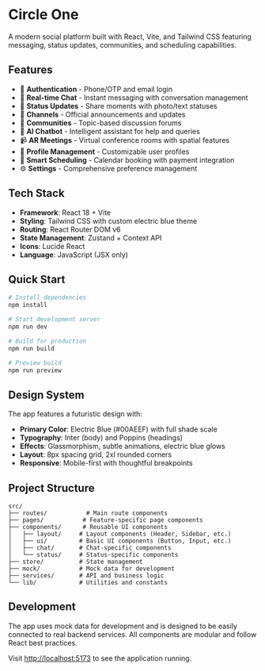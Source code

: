 # Circle One

A modern social platform built with React, Vite, and Tailwind CSS featuring messaging, status updates, communities, and scheduling capabilities.

## Features

- 🔐 **Authentication** - Phone/OTP and email login
- 💬 **Real-time Chat** - Instant messaging with conversation management  
- 📱 **Status Updates** - Share moments with photo/text statuses
- 🏢 **Channels** - Official announcements and updates
- 👥 **Communities** - Topic-based discussion forums
- 🤖 **AI Chatbot** - Intelligent assistant for help and queries
- 📹 **AR Meetings** - Virtual conference rooms with spatial features
- 👤 **Profile Management** - Customizable user profiles
- 📅 **Smart Scheduling** - Calendar booking with payment integration
- ⚙️ **Settings** - Comprehensive preference management

## Tech Stack

- **Framework**: React 18 + Vite
- **Styling**: Tailwind CSS with custom electric blue theme
- **Routing**: React Router DOM v6
- **State Management**: Zustand + Context API
- **Icons**: Lucide React
- **Language**: JavaScript (JSX only)

## Quick Start

```bash
# Install dependencies
npm install

# Start development server
npm run dev

# Build for production
npm run build

# Preview build
npm run preview
```

## Design System

The app features a futuristic design with:

- **Primary Color**: Electric Blue (#00AEEF) with full shade scale
- **Typography**: Inter (body) and Poppins (headings) 
- **Effects**: Glassmorphism, subtle animations, electric blue glows
- **Layout**: 8px spacing grid, 2xl rounded corners
- **Responsive**: Mobile-first with thoughtful breakpoints

## Project Structure

```
src/
├── routes/           # Main route components
├── pages/           # Feature-specific page components
├── components/      # Reusable UI components
│   ├── layout/     # Layout components (Header, Sidebar, etc.)
│   ├── ui/         # Basic UI components (Button, Input, etc.)
│   ├── chat/       # Chat-specific components
│   └── status/     # Status-specific components
├── store/          # State management
├── mock/           # Mock data for development
├── services/       # API and business logic
└── lib/            # Utilities and constants
```

## Development

The app uses mock data for development and is designed to be easily connected to real backend services. All components are modular and follow React best practices.

Visit [http://localhost:5173](http://localhost:5173) to see the application running.